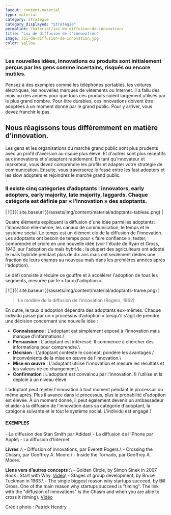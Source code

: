 ```yaml
---
layout: content-material
type: material
category: strategie
category_displayed: "Stratégie"
permalink: /material/loi-de-diffusion-de-innovation/
title: "Loi de diffusion de l'innovation"
image: loi-de-diffusion-de-innovation.jpg
color: yellow
---
```


### Les nouvelles idées, innovations ou produits sont initialement perçus par les gens comme incertains, risqués ou encore inutiles.

Pensez à des exemples comme les téléphones portables, les voitures électriques, les nouvelles marques de vêtements ou Internet. Il a fallu des mois ou des années pour que tous ces produits soient largement utilisés par le plus grand nombre. Pour être durables, ces innovations doivent être adoptées à un moment donné par le grand public. Pour y arriver, vous devez franchir le pas.

## Nous réagissons tous différemment en matière d'innovation.

Les gens et les organisations du marché grand public sont plus prudents avec un profil d'aversion au risque plus élevé. Et d'autres sont plus réceptifs aux innovations et s'adaptent rapidement. En tant qu'innovateur et marketeur, vous devez comprendre les profils et adapter votre stratégie de communication. Ensuite, vous traverserez le fossé entre les fast adopters et les slow adopters et rejoindrez le marché grand public.

### Il existe cinq catégories d’adoptants : innovators, early adopters, early majority, late majority, laggards. Chaque catégorie est définie par &laquo;&nbsp;l’innovation&nbsp;&raquo; des adoptants.

| ![]({{ site.baseurl }}/assets/img/content/material/adoptants-tableau.png) |

Quatre éléments expliquent la diffusion d'une idée parmi les adoptants: l'innovation elle-même, les canaux de communication, le temps et le système social. Le temps est un élément clé de la diffusion de l'innovation. Les adoptants ont besoin de temps pour « faire confiance », tester, comprendre et croire en une nouvelle idée (voir l'étude de Ryan et Gross, 1943, sur l'adoption du maïs hybride : la plupart des agriculteurs ont adopté le maïs hybride pendant plus de dix ans mais ont seulement dédiés une fraction de leurs champs au nouveau maïs dans les premières années après l'adoption).

Le défi consiste à réduire ce gouffre et à accélérer l'adoption de tous les segments, mesurée par le &laquo;&nbsp;taux d'adoption&nbsp;&raquo;.

| ![]({{ site.baseurl }}/assets/img/content/material/adoptants-trame.png) |

> Le modèle de la diffusion de l’innovation (Rogers, 1962)

En outre, le taux d'adoption dépendra des adoptants eux-mêmes. Chaque individu passe par un « processus d’adoption » lorsqu'il s'agit de prendre une décision concernant une nouvelle idée :

- **Connaissance** : L'adoptant est simplement exposé à l'innovation mais manque d'informations.\\
- **Persuasion** : L'adoptant est intéressé. Il commence à chercher des informations pour comprendre.\\
- **Décision** : L'adoptant conteste le concept, pondère les avantages / inconvénients de la mise en œuvre de l'innovation.\\
- **Mise en œuvre** : L'adoptant utilise l'innovation et mesure les résultats et les valeurs de ce changement.\\
- **Confirmation** : L'adoptant est convaincu par l'innovation. Il l'utilise et la déploie à un niveau élevé.

L'adoptant peut rejeter l'innovation à tout moment pendant le processus ou même après. Plus il avance dans le processus, plus la probabilité d'adoption est élevée. À un moment donné, il peut également devenir un ambassadeur et aider à la diffusion de l'innovation dans sa catégorie d'adoptant, la catégorie suivante et le tout le système social. L'individu est engagé !

#### EXEMPLES

\- La diffusion des Stan Smith par Adidas\\
\- La diffusion de l’iPhone par Apple\\
\- La diffusion d’Internet

**Livres :**\\
\- Diffusion of innovations, par Everett Rogers.\\
\- Crossing the Chasm, par Geoffrey A. Moore.\\
\- Inside the Tornado, par Geoffrey A. Moore.

**Liens vers d’autres concepts :**\\
\- Golden Circle, by Simon Sinek in 2007. Book : Start with Why. [Vidéo](https://www.ted.com/talks/simon_sinek_how_great_leaders_inspire_action?language=en)\\
\- Stages of group development, by Bruce Tuckman in 1963.\\
\- The single biggest reason why startups succeed, by Bill Gross. One of the main reason why startups succeed is "timing". The link with the "diffusion of innovations" is the Chasm and when you are able to cross it (timing). [Vidéo](https://www.ted.com/talks/bill_gross_the_single_biggest_reason_why_startups_succeed?language=en)

Crédit photo : Patrick Hendry
